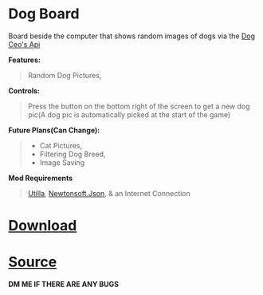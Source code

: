 # Dog Board

Board beside the computer that shows random images of dogs via the [Dog Ceo's Api](<https://dog.ceo/dog-api/>)

**Features:**
> Random Dog Pictures,

**Controls:**
> Press the button on the bottom right of the screen to get a new dog pic(A dog pic is automatically picked at the start of the game)

**Future Plans(Can Change):**
>* Cat Pictures,
>* Filtering Dog Breed,
>* Image Saving

**Mod Requirements**
> [Utilla](<https://github.com/legoandmars/Utilla/releases/tag/v1.6.14>),
> [Newtonsoft.Json](<https://github.com/legoandmars/Newtonsoft.Json/releases/tag/12.0.3>),
> & an Internet Connection

# [Download](<https://github.com/LEPHROGFISH/GSabers/releases/download/v1/GSabers.dll>)
# [Source](<https://github.com/LEPHROGFISH/GSabers>)

**DM ME IF THERE ARE ANY BUGS**
